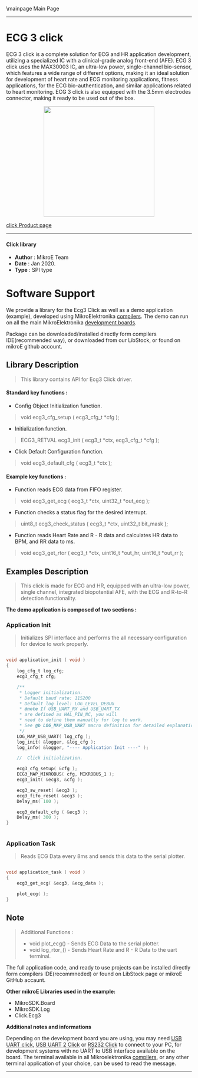 \mainpage Main Page
 
---
# ECG 3 click

ECG 3 click is a complete solution for ECG and HR application development, utilizing a specialized IC with a clinical-grade analog front-end (AFE). ECG 3 click uses the MAX30003 IC, an ultra-low power, single-channel bio-sensor, which features a wide range of different options, making it an ideal solution for development of heart rate and ECG monitoring applications, fitness applications, for the ECG bio-authentication, and similar applications related to heart monitoring. ECG 3 click is also equipped with the 3.5mm electrodes connector, making it ready to be used out of the box.

<p align="center">
  <img src="https://download.mikroe.com/images/click_for_ide/ecg3_click.png" height=300px>
</p>

[click Product page](https://www.mikroe.com/ecg-3-click)

---


#### Click library 

- **Author**        : MikroE Team
- **Date**          : Jan 2020.
- **Type**          : SPI type


# Software Support

We provide a library for the Ecg3 Click 
as well as a demo application (example), developed using MikroElektronika 
[compilers](https://shop.mikroe.com/compilers). 
The demo can run on all the main MikroElektronika [development boards](https://shop.mikroe.com/development-boards).

Package can be downloaded/installed directly form compilers IDE(recommended way), or downloaded from our LibStock, or found on mikroE github account. 

## Library Description

> This library contains API for Ecg3 Click driver.

#### Standard key functions :

- Config Object Initialization function.
> void ecg3_cfg_setup ( ecg3_cfg_t *cfg ); 
 
- Initialization function.
> ECG3_RETVAL ecg3_init ( ecg3_t *ctx, ecg3_cfg_t *cfg );

- Click Default Configuration function.
> void ecg3_default_cfg ( ecg3_t *ctx );


#### Example key functions :

- Function reads ECG data from FIFO register.
> void ecg3_get_ecg ( ecg3_t *ctx, uint32_t *out_ecg );
 
- Function checks a status flag for the desired interrupt.
> uint8_t ecg3_check_status ( ecg3_t *ctx, uint32_t bit_mask );

- Function reads Heart Rate and R - R data and calculates HR data to BPM, and RR data to ms.
> void ecg3_get_rtor ( ecg3_t *ctx, uint16_t *out_hr, uint16_t *out_rr );

## Examples Description

> This click is made for ECG and HR, 
> equipped with an ultra-low power, single channel, integrated biopotential AFE, 
> with the ECG and R-to-R detection functionality. 

**The demo application is composed of two sections :**

### Application Init 

> Initializes SPI interface and performs the all necessary configuration for device to work properly.

```c

void application_init ( void )
{
    log_cfg_t log_cfg;
    ecg3_cfg_t cfg;

    /** 
     * Logger initialization.
     * Default baud rate: 115200
     * Default log level: LOG_LEVEL_DEBUG
     * @note If USB_UART_RX and USB_UART_TX 
     * are defined as HAL_PIN_NC, you will 
     * need to define them manually for log to work. 
     * See @b LOG_MAP_USB_UART macro definition for detailed explanation.
     */
    LOG_MAP_USB_UART( log_cfg );
    log_init( &logger, &log_cfg );
    log_info( &logger, "---- Application Init ----" );

    //  Click initialization.

    ecg3_cfg_setup( &cfg );
    ECG3_MAP_MIKROBUS( cfg, MIKROBUS_1 );
    ecg3_init( &ecg3, &cfg );

    ecg3_sw_reset( &ecg3 );
    ecg3_fifo_reset( &ecg3 );
    Delay_ms( 100 );

    ecg3_default_cfg ( &ecg3 );
    Delay_ms( 300 );
}
  
```

### Application Task

> Reads ECG Data every 8ms and sends this data to the serial plotter.

```c

void application_task ( void )
{
    ecg3_get_ecg( &ecg3, &ecg_data );

    plot_ecg( );
} 

```

## Note

> Additional Functions :
>  - void plot_ecg() - Sends ECG Data to the serial plotter.
>  - void log_rtor_() - Sends Heart Rate and R - R Data to the uart terminal. 

The full application code, and ready to use projects can be  installed directly form compilers IDE(recommneded) or found on LibStock page or mikroE GitHub accaunt.

**Other mikroE Libraries used in the example:** 

- MikroSDK.Board
- MikroSDK.Log
- Click.Ecg3

**Additional notes and informations**

Depending on the development board you are using, you may need 
[USB UART click](https://shop.mikroe.com/usb-uart-click), 
[USB UART 2 Click](https://shop.mikroe.com/usb-uart-2-click) or 
[RS232 Click](https://shop.mikroe.com/rs232-click) to connect to your PC, for 
development systems with no UART to USB interface available on the board. The 
terminal available in all Mikroelektronika 
[compilers](https://shop.mikroe.com/compilers), or any other terminal application 
of your choice, can be used to read the message.



---
